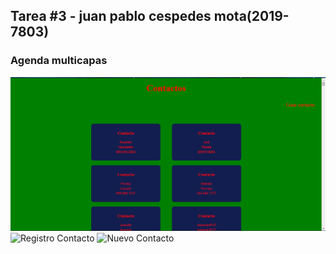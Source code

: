 ## Tarea #3 - juan pablo cespedes mota(2019-7803)

### Agenda multicapas 



![Contactos](Capture.PNG)
![Registro Contacto](capture)
![Nuevo Contacto](./img/nuevoContacto.png)